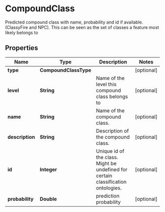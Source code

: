 

# CompoundClass

Predicted compound class with name, probability and id if available.  (ClassyFire and NPC). This can be seen as the set of classes a feature most likely belongs to

## Properties

| Name | Type | Description | Notes |
|------------ | ------------- | ------------- | -------------|
|**type** | **CompoundClassType** |  |  [optional] |
|**level** | **String** | Name of the level this compound class belongs to |  [optional] |
|**name** | **String** | Name of the compound class. |  [optional] |
|**description** | **String** | Description of the compound class. |  [optional] |
|**id** | **Integer** | Unique id of the class. Might be undefined for certain classification ontologies. |  [optional] |
|**probability** | **Double** | prediction probability |  [optional] |



